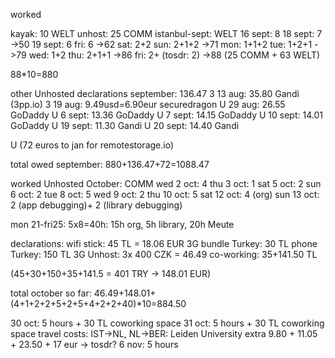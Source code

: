 worked

kayak: 10 WELT
unhost: 25 COMM
istanbul-sept: WELT
  16 sept: 8
  18 sept: 7 ->50
  19 sept: 6
fri: 6 ->62
sat: 2+2
sun: 2+1+2 ->71
mon: 1+1+2
tue: 1+2+1 ->79
wed: 1+2
thu: 2+1+1 ->86
fri: 2+ (tosdr: 2) ->88 (25 COMM + 63 WELT)

88*10=880

other Unhosted declarations september: 136.47
3 13 aug: 35.80 Gandi (3pp.io)
3 19 aug: 9.49usd=6.90eur securedragon
U 29 aug: 26.55 GoDaddy
U 6 sept: 13.36 GoDaddy
U 7 sept: 14.15 GoDaddy
U 10 sept: 14.01 GoDaddy
U 19 sept: 11.30 Gandi
U 20 sept: 14.40 Gandi

U (72 euros to jan for remotestorage.io)

total owed september: 880+136.47+72=1088.47

worked Unhosted October: COMM
wed 2 oct: 4
thu 3 oct: 1
sat 5 oct: 2
sun 6 oct: 2
tue 8 oct: 5
wed 9 oct: 2
thu 10 oct: 5
sat 12 oct: 4 (org)
sun 13 oct: 2 (app debugging)+ 2 (library debugging)

mon 21-fri25: 5x8=40h: 15h org, 5h library, 20h Meute

declarations:
wifi stick: 45 TL = 18.06 EUR
3G bundle Turkey: 30 TL
phone Turkey: 150 TL
3G Unhost: 3x 400 CZK = 46.49
co-working: 35+141.50 TL

(45+30+150+35+141.5 = 401 TRY -> 148.01 EUR)

total october so far: 46.49+148.01+(4+1+2+2+5+2+5+4+2+2+40)*10=884.50


30 oct: 5 hours + 30 TL coworking space
31 oct: 5 hours + 30 TL coworking space
travel costs: IST->NL, NL->BER: Leiden University
extra 9.80 + 11.05 + 23.50 + 17 eur -> tosdr?
6 nov: 5 hours
